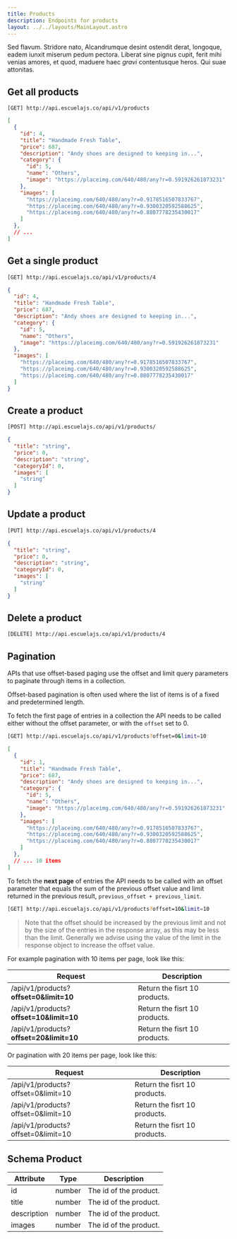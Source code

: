 ```yaml
---
title: Products
description: Endpoints for products
layout: ../../layouts/MainLayout.astro
---
```


Sed flavum. Stridore nato, Alcandrumque desint ostendit derat, longoque, eadem
iunxit miserum pedum pectora. Liberat sine pignus cupit, ferit mihi venias
amores, et quod, maduere haec _gravi_ contentusque heros. Qui suae attonitas.

## Get all products

```
[GET] http://api.escuelajs.co/api/v1/products
```

```json
[
  {
    "id": 4,
    "title": "Handmade Fresh Table",
    "price": 687,
    "description": "Andy shoes are designed to keeping in...",
    "category": {
      "id": 5,
      "name": "Others",
      "image": "https://placeimg.com/640/480/any?r=0.591926261873231"
    },
    "images": [
      "https://placeimg.com/640/480/any?r=0.9178516507833767",
      "https://placeimg.com/640/480/any?r=0.9300320592588625",
      "https://placeimg.com/640/480/any?r=0.8807778235430017"
    ]
  },
  // ...
]
```

## Get a single product

```bash
[GET] http://api.escuelajs.co/api/v1/products/4
```

```json
{
  "id": 4,
  "title": "Handmade Fresh Table",
  "price": 687,
  "description": "Andy shoes are designed to keeping in...",
  "category": {
    "id": 5,
    "name": "Others",
    "image": "https://placeimg.com/640/480/any?r=0.591926261873231"
  },
  "images": [
    "https://placeimg.com/640/480/any?r=0.9178516507833767",
    "https://placeimg.com/640/480/any?r=0.9300320592588625",
    "https://placeimg.com/640/480/any?r=0.8807778235430017"
  ]
}
```

## Create a product

```bash
[POST] http://api.escuelajs.co/api/v1/products/
```
```json
{
  "title": "string",
  "price": 0,
  "description": "string",
  "categoryId": 0,
  "images": [
    "string"
  ]
}
```

## Update a product

```bash
[PUT] http://api.escuelajs.co/api/v1/products/4
```
```json
{
  "title": "string",
  "price": 0,
  "description": "string",
  "categoryId": 0,
  "images": [
    "string"
  ]
}

```
## Delete a product

```bash
[DELETE] http://api.escuelajs.co/api/v1/products/4
```

## Pagination

APIs that use offset-based paging use the offset and limit query parameters to paginate through items in a collection.

Offset-based pagination is often used where the list of items is of a fixed and predetermined length.

To fetch the first page of entries in a collection the API needs to be called either without the offset parameter, or with the `offset` set to 0.

```bash
[GET] http://api.escuelajs.co/api/v1/products?offset=0&limit=10
```
```json
[
  {
    "id": 1,
    "title": "Handmade Fresh Table",
    "price": 687,
    "description": "Andy shoes are designed to keeping in...",
    "category": {
      "id": 5,
      "name": "Others",
      "image": "https://placeimg.com/640/480/any?r=0.591926261873231"
    },
    "images": [
      "https://placeimg.com/640/480/any?r=0.9178516507833767",
      "https://placeimg.com/640/480/any?r=0.9300320592588625",
      "https://placeimg.com/640/480/any?r=0.8807778235430017"
    ]
  },
  // ... 10 items
]
```


To fetch the **next page** of entries the API needs to be called with an offset parameter that equals the sum of the previous offset value and limit returned in the previous result, `previous_offset + previous_limit`.

```bash
[GET] http://api.escuelajs.co/api/v1/products?offset=10&limit=10
```

> Note that the offset should be increased by the previous limit and not by the size of the entries in the response array, as this may be less than the limit. Generally we advise using the value of the limit in the response object to increase the offset value.

For example pagination with 10 items per page, look like this:

<!-- ```bash
[GET] http://api.escuelajs.co/api/v1/products?offset=0&limit=10
[GET] http://api.escuelajs.co/api/v1/products?offset=10&limit=10
[GET] http://api.escuelajs.co/api/v1/products?offset=20&limit=10
``` -->
| Request  |  Description |
| --- | --- |
| /api/v1/products?**offset=0&limit=10**   | Return the fisrt 10 products. |
| /api/v1/products?**offset=10&limit=10**   | Return the fisrt 10 products. |
| /api/v1/products?**offset=20&limit=10**   | Return the fisrt 10 products. |

Or pagination with 20 items per page, look like this:


| Request  |  Description |
| --- | --- |
| /api/v1/products?offset=0&limit=10   | Return the fisrt 10 products. |
| /api/v1/products?offset=0&limit=10   | Return the fisrt 10 products. |
| /api/v1/products?offset=0&limit=10   | Return the fisrt 10 products. |

## Schema Product

| Attribute  | Type | Description |
| --- | --- | --- |
| id   | number | The id of the product. |
| title   | number | The id of the product. |
| description   | number | The id of the product. |
| images   | number | The id of the product. |
